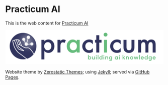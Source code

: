 # Practicum AI

This is the web content for [Practicum AI](https://practicumai.org)

[![Practicum AI Logo](images/logo/PracticumAI_logo_large.png)](https://practicumai.org)

Website theme by [Zerostatic Themes](https://www.zerostatic.io); using [Jekyll](https://jekyllrb.com/); served via [GitHub Pages](https://pages.github.com/).
